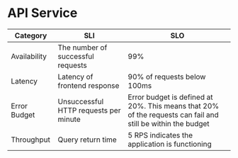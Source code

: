 # API Service

| Category     | SLI | SLO                                                                                                         |
|--------------|-----|-------------------------------------------------------------------------------------------------------------|
| Availability | The number of successful requests     | 99%                                                                       |
| Latency      | Latency of frontend response          | 90% of requests below 100ms                                               |
| Error Budget | Unsuccessful HTTP requests per minute | Error budget is defined at 20%. This means that 20% of the requests can fail and still be within the budget |
| Throughput   | Query return time | 5 RPS indicates the application is functioning                                                |

